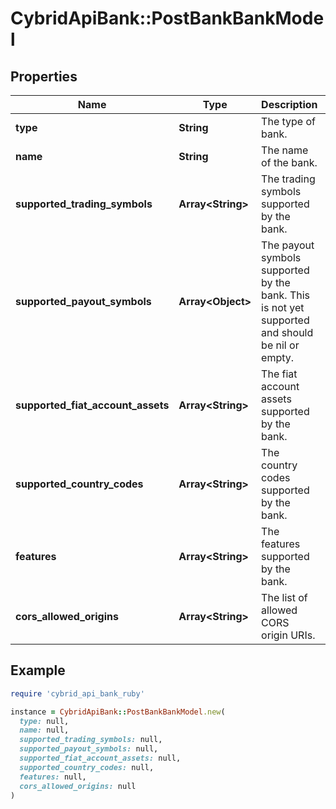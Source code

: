 # CybridApiBank::PostBankBankModel

## Properties

| Name | Type | Description | Notes |
| ---- | ---- | ----------- | ----- |
| **type** | **String** | The type of bank. |  |
| **name** | **String** | The name of the bank. |  |
| **supported_trading_symbols** | **Array&lt;String&gt;** | The trading symbols supported by the bank. |  |
| **supported_payout_symbols** | **Array&lt;Object&gt;** | The payout symbols supported by the bank. This is not yet supported and should be nil or empty. | [optional] |
| **supported_fiat_account_assets** | **Array&lt;String&gt;** | The fiat account assets supported by the bank. |  |
| **supported_country_codes** | **Array&lt;String&gt;** | The country codes supported by the bank. |  |
| **features** | **Array&lt;String&gt;** | The features supported by the bank. |  |
| **cors_allowed_origins** | **Array&lt;String&gt;** | The list of allowed CORS origin URIs. | [optional] |

## Example

```ruby
require 'cybrid_api_bank_ruby'

instance = CybridApiBank::PostBankBankModel.new(
  type: null,
  name: null,
  supported_trading_symbols: null,
  supported_payout_symbols: null,
  supported_fiat_account_assets: null,
  supported_country_codes: null,
  features: null,
  cors_allowed_origins: null
)
```

